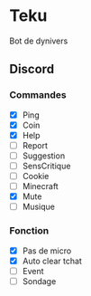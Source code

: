 # Teku
Bot de dynivers

## Discord
### Commandes
- [x] Ping
- [x] Coin
- [x] Help
- [ ] Report
- [ ] Suggestion
- [ ] SensCritique
- [ ] Cookie
- [ ] Minecraft
- [x] Mute
- [ ] Musique

### Fonction
- [x] Pas de micro
- [x] Auto clear tchat
- [ ] Event
- [ ] Sondage